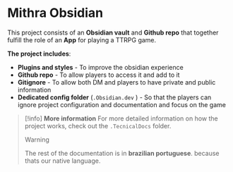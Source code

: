 # Mithra Obsidian
This project consists of an **Obsidian vault** and **Github repo** that together fulfill the role of an **App** for playing a TTRPG game.

**The project includes**:
- **Plugins and styles** - To improve the obsidian experience
- **Github repo** - To allow players to access it and add to it
- **Gitignore** - To allow both DM and players to have private and public  information
- **Dedicated config folder** (`.Obsidian.dev` ) - So that the players can ignore project configuration and documentation and focus on the game



> [!info] **More information**
> For more detailed information on how the project works, check out the `.TecnicalDocs` folder. 
>> [!warning]
>> The rest of the documentation is in **brazilian portuguese**. because thats our native language.